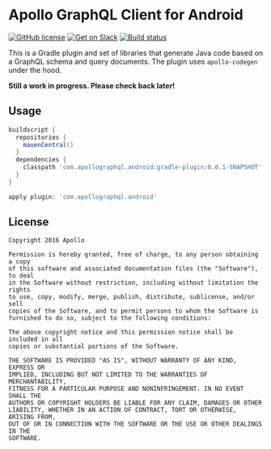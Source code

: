 # Apollo GraphQL Client for Android

[![GitHub license](https://img.shields.io/badge/license-MIT-lightgrey.svg?maxAge=2592000)](https://raw.githubusercontent.com/apollostack/apollo-android/master/LICENSE) [![Get on Slack](https://img.shields.io/badge/slack-join-orange.svg)](http://www.apollostack.com/#slack)
[![Build status](https://travis-ci.org/apollostack/apollo-android.svg?branch=master)](https://travis-ci.org/apollostack/apollo-android)

This is a Gradle plugin and set of libraries that generate Java code based on a GraphQL schema and query documents.
The plugin uses `apollo-codegen` under the hood.

**Still a work in progress. Please check back later!**

## Usage

```groovy
buildscript {
  repositories {
    mavenCentral()
  }
  dependencies {
    classpath 'com.apollographql.android:gradle-plugin:0.0.1-SNAPSHOT'
  }
}

apply plugin: 'com.apollographql.android'
```

## License

```
Copyright 2016 Apollo

Permission is hereby granted, free of charge, to any person obtaining a copy
of this software and associated documentation files (the "Software"), to deal
in the Software without restriction, including without limitation the rights
to use, copy, modify, merge, publish, distribute, sublicense, and/or sell
copies of the Software, and to permit persons to whom the Software is
furnished to do so, subject to the following conditions:

The above copyright notice and this permission notice shall be included in all
copies or substantial portions of the Software.

THE SOFTWARE IS PROVIDED "AS IS", WITHOUT WARRANTY OF ANY KIND, EXPRESS OR
IMPLIED, INCLUDING BUT NOT LIMITED TO THE WARRANTIES OF MERCHANTABILITY,
FITNESS FOR A PARTICULAR PURPOSE AND NONINFRINGEMENT. IN NO EVENT SHALL THE
AUTHORS OR COPYRIGHT HOLDERS BE LIABLE FOR ANY CLAIM, DAMAGES OR OTHER
LIABILITY, WHETHER IN AN ACTION OF CONTRACT, TORT OR OTHERWISE, ARISING FROM,
OUT OF OR IN CONNECTION WITH THE SOFTWARE OR THE USE OR OTHER DEALINGS IN THE
SOFTWARE.
```
